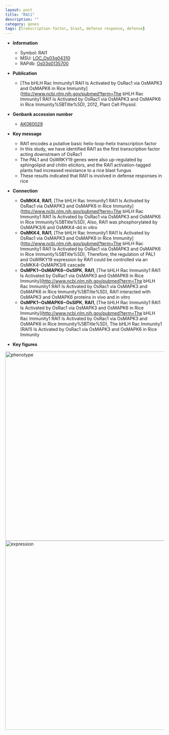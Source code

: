 ```yaml
---
layout: post
title: "RAI1"
description: ""
category: genes
tags: [transcription factor, blast, defense response, defense]
---
```


* **Information**  
    + Symbol: RAI1  
    + MSU: [LOC_Os03g04310](http://rice.plantbiology.msu.edu/cgi-bin/ORF_infopage.cgi?orf=LOC_Os03g04310)  
    + RAPdb: [Os03g0135700](http://rapdb.dna.affrc.go.jp/viewer/gbrowse_details/irgsp1?name=Os03g0135700)  

* **Publication**  
    + [The bHLH Rac Immunity1 RAI1 Is Activated by OsRac1 via OsMAPK3 and OsMAPK6 in Rice Immunity](http://www.ncbi.nlm.nih.gov/pubmed?term=The bHLH Rac Immunity1 RAI1 Is Activated by OsRac1 via OsMAPK3 and OsMAPK6 in Rice Immunity%5BTitle%5D), 2012, Plant Cell Physiol.

* **Genbank accession number**  
    + [AK060029](http://www.ncbi.nlm.nih.gov/nuccore/AK060029)

* **Key message**  
    + RAI1 encodes a putative basic helix-loop-helix transcription factor
    + In this study, we have identified RAI1 as the first transcription factor acting downstream of OsRac1
    + The PAL1 and OsWRKY19 genes were also up-regulated by sphingolipid and chitin elicitors, and the RAI1 activation-tagged plants had increased resistance to a rice blast fungus
    + These results indicated that RAI1 is involved in defense responses in rice

* **Connection**  
    + __OsMKK4__, __RAI1__, [The bHLH Rac Immunity1 RAI1 Is Activated by OsRac1 via OsMAPK3 and OsMAPK6 in Rice Immunity](http://www.ncbi.nlm.nih.gov/pubmed?term=The bHLH Rac Immunity1 RAI1 Is Activated by OsRac1 via OsMAPK3 and OsMAPK6 in Rice Immunity%5BTitle%5D),  Also, RAI1 was phosphorylated by OsMAPK3/6 and OsMKK4-dd in vitro
    + __OsMKK4__, __RAI1__, [The bHLH Rac Immunity1 RAI1 Is Activated by OsRac1 via OsMAPK3 and OsMAPK6 in Rice Immunity](http://www.ncbi.nlm.nih.gov/pubmed?term=The bHLH Rac Immunity1 RAI1 Is Activated by OsRac1 via OsMAPK3 and OsMAPK6 in Rice Immunity%5BTitle%5D),  Therefore, the regulation of PAL1 and OsWRKY19 expression by RAI1 could be controlled via an OsMKK4-OsMAPK3/6 cascade
    + __OsMPK1~OsMAPK6~OsSIPK__, __RAI1__, [The bHLH Rac Immunity1 RAI1 Is Activated by OsRac1 via OsMAPK3 and OsMAPK6 in Rice Immunity](http://www.ncbi.nlm.nih.gov/pubmed?term=The bHLH Rac Immunity1 RAI1 Is Activated by OsRac1 via OsMAPK3 and OsMAPK6 in Rice Immunity%5BTitle%5D),  RAI1 interacted with OsMAPK3 and OsMAPK6 proteins in vivo and in vitro
    + __OsMPK1~OsMAPK6~OsSIPK__, __RAI1__, [The bHLH Rac Immunity1 RAI1 Is Activated by OsRac1 via OsMAPK3 and OsMAPK6 in Rice Immunity](http://www.ncbi.nlm.nih.gov/pubmed?term=The bHLH Rac Immunity1 RAI1 Is Activated by OsRac1 via OsMAPK3 and OsMAPK6 in Rice Immunity%5BTitle%5D), The bHLH Rac Immunity1 (RAI1) Is Activated by OsRac1 via OsMAPK3 and OsMAPK6 in Rice Immunity

* **Key figures**  
<img src="http://ricencode.github.io/images/RAI1.pheno.png" alt="phenotype"  style="width: 600px;"/>

<img src="http://ricencode.github.io/images/RAI1.exp.png" alt="expression"  style="width: 600px;"/>


